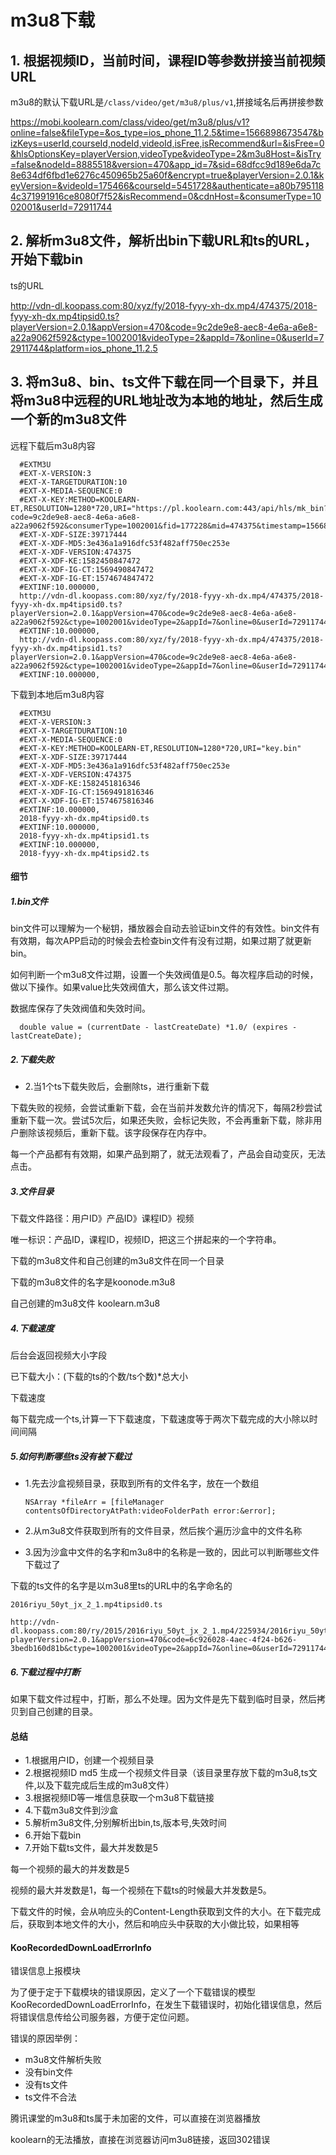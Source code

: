 # m3u8下载

## 1. 根据视频ID，当前时间，课程ID等参数拼接当前视频URL

m3u8的默认下载URL是`/class/video/get/m3u8/plus/v1`,拼接域名后再拼接参数

https://mobi.koolearn.com/class/video/get/m3u8/plus/v1?online=false&fileType=&os_type=ios_phone_11.2.5&time=1566898673547&bizKeys=userId,courseId,nodeId,videoId,isFree,isRecommend&url=&isFree=0&hlsOptionsKey=playerVersion,videoType&videoType=2&m3u8Host=&isTry=false&nodeId=8885518&version=470&app_id=7&sid=68dfcc9d189e6da7c8e634df6fbd1e6276c450965b25a60f&encrypt=true&playerVersion=2.0.1&keyVersion=&videoId=175466&courseId=5451728&authenticate=a80b7951184c371991916ce8080f7f52&isRecommend=0&cdnHost=&consumerType=1002001&userId=72911744

## 2. 解析m3u8文件，解析出bin下载URL和ts的URL，开始下载bin

ts的URL

http://vdn-dl.koopass.com:80/xyz/fy/2018-fyyy-xh-dx.mp4/474375/2018-fyyy-xh-dx.mp4tipsid0.ts?playerVersion=2.0.1&appVersion=470&code=9c2de9e8-aec8-4e6a-a6e8-a22a9062f592&ctype=1002001&videoType=2&appId=7&online=0&userId=72911744&platform=ios_phone_11.2.5

## 3. 将m3u8、bin、ts文件下载在同一个目录下，并且将m3u8中远程的URL地址改为本地的地址，然后生成一个新的m3u8文件

远程下载后m3u8内容

      #EXTM3U
      #EXT-X-VERSION:3
      #EXT-X-TARGETDURATION:10
      #EXT-X-MEDIA-SEQUENCE:0
      #EXT-X-KEY:METHOD=KOOLEARN-ET,RESOLUTION=1280*720,URI="https://pl.koolearn.com:443/api/hls/mk_bin?code=9c2de9e8-aec8-4e6a-a6e8-a22a9062f592&consumerType=1002001&fid=177228&mid=474375&timestamp=1566898847472&uid=72911744&sign=ph0R7n7qoa2W017aoDzUvfEFfpI"
      #EXT-X-XDF-SIZE:39717444
      #EXT-X-XDF-MD5:3e436a1a916dfc53f482aff750ec253e
      #EXT-X-XDF-VERSION:474375
      #EXT-X-XDF-KE:1582450847472
      #EXT-X-XDF-IG-CT:1569490847472
      #EXT-X-XDF-IG-ET:1574674847472
      #EXTINF:10.000000,
      http://vdn-dl.koopass.com:80/xyz/fy/2018-fyyy-xh-dx.mp4/474375/2018-fyyy-xh-dx.mp4tipsid0.ts?playerVersion=2.0.1&appVersion=470&code=9c2de9e8-aec8-4e6a-a6e8-a22a9062f592&ctype=1002001&videoType=2&appId=7&online=0&userId=72911744&platform=ios_phone_11.2.5
      #EXTINF:10.000000,
      http://vdn-dl.koopass.com:80/xyz/fy/2018-fyyy-xh-dx.mp4/474375/2018-fyyy-xh-dx.mp4tipsid1.ts?playerVersion=2.0.1&appVersion=470&code=9c2de9e8-aec8-4e6a-a6e8-a22a9062f592&ctype=1002001&videoType=2&appId=7&online=0&userId=72911744&platform=ios_phone_11.2.5
      #EXTINF:10.000000,

下载到本地后m3u8内容

      #EXTM3U
      #EXT-X-VERSION:3
      #EXT-X-TARGETDURATION:10
      #EXT-X-MEDIA-SEQUENCE:0
      #EXT-X-KEY:METHOD=KOOLEARN-ET,RESOLUTION=1280*720,URI="key.bin"
      #EXT-X-XDF-SIZE:39717444
      #EXT-X-XDF-MD5:3e436a1a916dfc53f482aff750ec253e
      #EXT-X-XDF-VERSION:474375
      #EXT-X-XDF-KE:1582451816346
      #EXT-X-XDF-IG-CT:1569491816346
      #EXT-X-XDF-IG-ET:1574675816346
      #EXTINF:10.000000,
      2018-fyyy-xh-dx.mp4tipsid0.ts
      #EXTINF:10.000000,
      2018-fyyy-xh-dx.mp4tipsid1.ts
      #EXTINF:10.000000,
      2018-fyyy-xh-dx.mp4tipsid2.ts

#### 细节

##### 1.bin文件

bin文件可以理解为一个秘钥，播放器会自动去验证bin文件的有效性。bin文件有有效期，每次APP启动的时候会去检查bin文件有没有过期，如果过期了就更新bin。

如何判断一个m3u8文件过期，设置一个失效阀值是0.5。每次程序启动的时候，做以下操作。如果value比失效阀值大，那么该文件过期。

数据库保存了失效阀值和失效时间。

      double value = (currentDate - lastCreateDate) *1.0/ (expires - lastCreateDate);

##### 2.下载失败

* 2.当1个ts下载失败后，会删除ts，进行重新下载

下载失败的视频，会尝试重新下载，会在当前并发数允许的情况下，每隔2秒尝试重新下载一次。尝试5次后，如果还失败，会标记失败，不会再重新下载，除非用户删除该视频后，重新下载。该字段保存在内存中。

每一个产品都有有效期，如果产品到期了，就无法观看了，产品会自动变灰，无法点击。


##### 3.文件目录


下载文件路径：用户ID》产品ID》课程ID》视频

唯一标识：产品ID，课程ID，视频ID，把这三个拼起来的一个字符串。


下载的m3u8文件和自己创建的m3u8文件在同一个目录

下载的m3u8文件的名字是koonode.m3u8

自己创建的m3u8文件 koolearn.m3u8


##### 4.下载速度


后台会返回视频大小字段

已下载大小：(下载的ts的个数/ts个数)*总大小

下载速度

每下载完成一个ts,计算一下下载速度，下载速度等于两次下载完成的大小除以时间间隔

##### 5.如何判断哪些ts没有被下载过

* 1.先去沙盒视频目录，获取到所有的文件名字，放在一个数组

      NSArray *fileArr = [fileManager contentsOfDirectoryAtPath:videoFolderPath error:&error];

* 2.从m3u8文件获取到所有的文件目录，然后挨个遍历沙盒中的文件名称

* 3.因为沙盒中文件的名字和m3u8中的名称是一致的，因此可以判断哪些文件下载过了

下载的ts文件的名字是以m3u8里ts的URL中的名字命名的

    2016riyu_50yt_jx_2_1.mp4tipsid0.ts

    http://vdn-dl.koopass.com:80/ry/2015/2016riyu_50yt_jx_2_1.mp4/225934/2016riyu_50yt_jx_2_1.mp4tipsid0.ts?playerVersion=2.0.1&appVersion=470&code=6c926028-4aec-4f24-b626-3bedb160d81b&ctype=1002001&videoType=2&appId=7&online=0&userId=72911744&platform=ios_phone_11.2.5


##### 6.下载过程中打断

如果下载文件过程中，打断，那么不处理。因为文件是先下载到临时目录，然后拷贝到自己创建的目录。


#### 总结

* 1.根据用户ID，创建一个视频目录
* 2.根据视频ID md5 生成一个视频文件目录（该目录里存放下载的m3u8,ts文件,以及下载完成后生成的m3u8文件）
* 3.根据视频ID等一堆信息获取一个m3u8下载链接
* 4.下载m3u8文件到沙盒
* 5.解析m3u8文件,分别解析出bin,ts,版本号,失效时间
* 6.开始下载bin
* 7.开始下载ts文件，最大并发数是5

每一个视频的最大的并发数是5

视频的最大并发数是1，每一个视频在下载ts的时候最大并发数是5。

下载文件的时候，会从响应头的Content-Length获取到文件的大小。在下载完成后，获取到本地文件的大小，然后和响应头中获取的大小做比较，如果相等




#### KooRecordedDownLoadErrorInfo

错误信息上报模块

为了便于定于下载模块的错误原因，定义了一个下载错误的模型KooRecordedDownLoadErrorInfo，在发生下载错误时，初始化错误信息，然后将错误信息传给公司服务器，方便于定位问题。

错误的原因举例：

* m3u8文件解析失败
* 没有bin文件
* 没有ts文件
* ts文件不合法

腾讯课堂的m3u8和ts属于未加密的文件，可以直接在浏览器播放

koolearn的无法播放，直接在浏览器访问m3u8链接，返回302错误